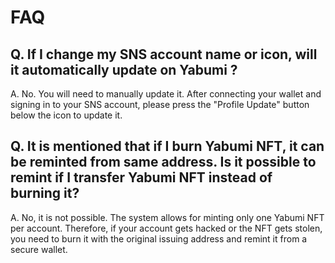 # FAQ

## Q. If I change my SNS account name or icon, will it automatically update on Yabumi ?&#x20;

A. No. You will need to manually update it. After connecting your wallet and signing in to your SNS account, please press the "Profile Update" button below the icon to update it.

## Q. It is mentioned that if I burn Yabumi NFT, it can be reminted from same address. Is it possible to remint if I transfer Yabumi NFT instead of burning it?&#x20;

A. No, it is not possible. The system allows for minting only one Yabumi NFT per account. Therefore, if your account gets hacked or the NFT gets stolen, you need to burn it with the original issuing address and remint it from a secure wallet.
